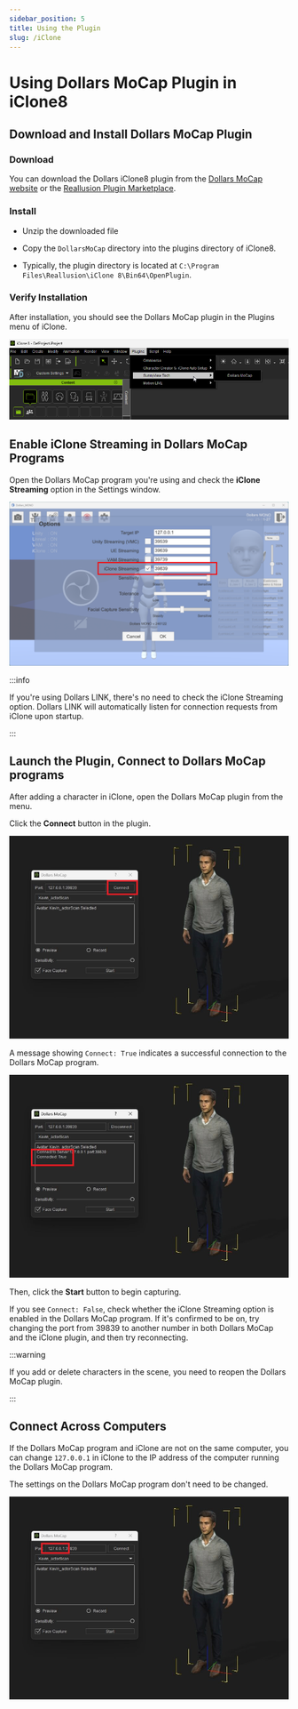 ```yaml
---
sidebar_position: 5
title: Using the Plugin
slug: /iClone
---
```


# Using Dollars MoCap Plugin in iClone8

## Download and Install Dollars MoCap Plugin

### Download

You can download the Dollars iClone8 plugin from the [Dollars MoCap website](https://www.dollarsmocap.com/download) or the [Reallusion Plugin Marketplace](https://marketplace.reallusion.com/dollars-markerless-mocap).

### Install

- Unzip the downloaded file

- Copy the `DollarsMoCap` directory into the plugins directory of iClone8.

- Typically, the plugin directory is located at `C:\Program Files\Reallusion\iClone 8\Bin64\OpenPlugin`.

### Verify Installation

After installation, you should see the Dollars MoCap plugin in the Plugins menu of iClone.

![](../../img/2024_04_08_23_13_12.png)

## Enable iClone Streaming in Dollars MoCap Programs

Open the Dollars MoCap program you're using and check the **iClone Streaming** option in the Settings window.

![](../../img/2024_04_09_11_08_26-Dollars_MONO.png)

:::info

If you're using Dollars LINK, there's no need to check the iClone Streaming option. Dollars LINK will automatically listen for connection requests from iClone upon startup.

:::

## Launch the Plugin, Connect to Dollars MoCap programs

After adding a character in iClone, open the Dollars MoCap plugin from the menu.

Click the **Connect** button in the plugin.

![](../../img/2024-04-0911-14-45-250.mp4_snapshot_00.00_[2024.04.09_11.15.12].png)

A message showing `Connect: True` indicates a successful connection to the Dollars MoCap program.

![](../../img/2024-04-0911-14-45-250.mp4_snapshot_00.02_[2024.04.09_11.15.21].png)

Then, click the **Start** button to begin capturing.

If you see `Connect: False`, check whether the iClone Streaming option is enabled in the Dollars MoCap program. If it's confirmed to be on, try changing the port from 39839 to another number in both Dollars MoCap and the iClone plugin, and then try reconnecting.

:::warning

If you add or delete characters in the scene, you need to reopen the Dollars MoCap plugin.

:::

## Connect Across Computers

If the Dollars MoCap program and iClone are not on the same computer, you can change `127.0.0.1` in iClone to the IP address of the computer running the Dollars MoCap program.

The settings on the Dollars MoCap program don't need to be changed.

![](../../img/2024-04-0911-14-45-250.mp4_snapshot_00.00_[2024.04.09_11.28.53].png)
